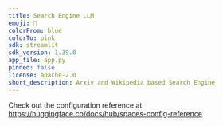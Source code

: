 ```yaml
---
title: Search Engine LLM
emoji: 🦀
colorFrom: blue
colorTo: pink
sdk: streamlit
sdk_version: 1.39.0
app_file: app.py
pinned: false
license: apache-2.0
short_description: Arxiv and Wikipedia based Search Engine
---
```


Check out the configuration reference at https://huggingface.co/docs/hub/spaces-config-reference
